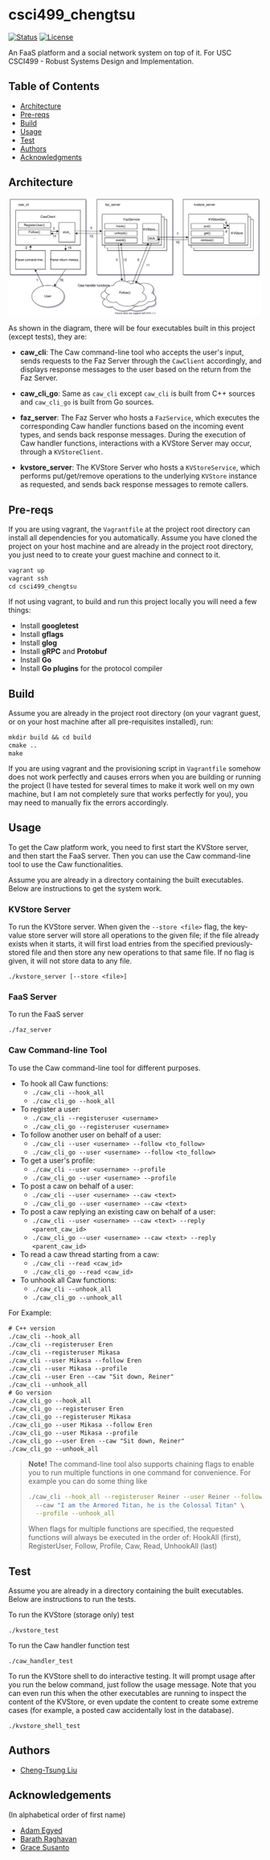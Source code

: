 # csci499_chengtsu

<div>

[![Status](https://img.shields.io/badge/status-active-success.svg)]()
[![License](https://img.shields.io/badge/license-MIT-blue.svg)](/LICENSE)

</div>

An FaaS platform and a social network system on top of it. For USC CSCI499 - Robust Systems Design and Implementation.

## Table of Contents

- [Architecture](#arch)
- [Pre-reqs](#pre-reqs)
- [Build](#build)
- [Usage](#usage)
- [Test](#test)
- [Authors](#authors)
- [Acknowledgments](#acks)

## Architecture <a name = "arch"></a>
![Architecture and Workflow](./images/arch_and_workflow.svg)

As shown in the diagram, there will be four executables built in this project (except tests), they are:

- **caw_cli**: The Caw command-line tool who accepts the user's input, sends requests to 
the Faz Server through the `CawClient` accordingly, and displays response messages to the 
user based on the return from the Faz Server.

- **caw_cli_go**: Same as `caw_cli` except `caw_cli` is built from C++ sources and `caw_cli_go`
is built from Go sources.

- **faz_server**: The Faz Server who hosts a `FazService`, which executes the corresponding
Caw handler functions based on the incoming event types, and sends back response messages. 
During the execution of Caw handler functions, interactions with a KVStore Server may occur,
through a `KVStoreClient`.

- **kvstore_server**: The KVStore Server who hosts a `KVStoreService`, which performs
put/get/remove operations to the underlying `KVStore` instance as requested, and sends back
response messages to remote callers.

## Pre-reqs <a name = "pre-reqs"></a>
If you are using vagrant, the `Vagrantfile` at the project root directory can install all 
dependencies for you automatically. Assume you have cloned the project on your host machine
and are already in the project root directory, you just need to to create your guest machine 
and connect to it.
```
vagrant up
vagrant ssh
cd csci499_chengtsu
```

If not using vagrant, to build and run this project locally you will need a few things:
- Install **googletest**
- Install **gflags**
- Install **glog**
- Install **gRPC** and **Protobuf**
- Install **Go**
- Install **Go plugins** for the protocol compiler

## Build <a name = "build"></a>
Assume you are already in the project root directory (on your vagrant guest, or on your
host machine after all pre-requisites installed), run:
```
mkdir build && cd build
cmake ..
make
```

If you are using vagrant and the provisioning script in `Vagrantfile` somehow does not work
perfectly and causes errors when you are building or running the project (I have tested for 
several times to make it work well on my own machine, but I am not completely sure that works 
perfectly for you), you may need to manually fix the errors accordingly.

## Usage <a name = "usage"></a>
To get the Caw platform work, you need to first start the KVStore server, 
and then start the FaaS server. Then you can use the Caw command-line tool
to use the Caw functionalities. 

Assume you are already in a directory containing the built executables.
Below are instructions to get the system work.

### KVStore Server
To run the KVStore server.
When given the `--store <file>` flag, the key-value store server will store all 
operations to the given file; if the file already exists when it starts, it will 
first load entries from the specified previously-stored file and then store any 
new operations to that same file. If no flag is given, it will not store data to any file. 
```
./kvstore_server [--store <file>]
```

### FaaS Server
To run the FaaS server
```
./faz_server
```

### Caw Command-line Tool
To use the Caw command-line tool for different purposes.

- To hook all Caw functions: 
    - `./caw_cli --hook_all`
    - `./caw_cli_go --hook_all`
- To register a user: 
    - `./caw_cli --registeruser <username>`
    - `./caw_cli_go --registeruser <username>`
- To follow another user on behalf of a user: 
    - `./caw_cli --user <username> --follow <to_follow>`
    - `./caw_cli_go --user <username> --follow <to_follow>`
- To get a user's profile: 
    - `./caw_cli --user <username> --profile`
    - `./caw_cli_go --user <username> --profile`
- To post a caw on behalf of a user: 
    - `./caw_cli --user <username> --caw <text>`
    - `./caw_cli_go --user <username> --caw <text>`
- To post a caw replying an existing caw on behalf of a user: 
    - `./caw_cli --user <username> --caw <text> --reply <parent_caw_id>`
    - `./caw_cli_go --user <username> --caw <text> --reply <parent_caw_id>`
- To read a caw thread starting from a caw: 
    - `./caw_cli --read <caw_id>`
    - `./caw_cli_go --read <caw_id>`
- To unhook all Caw functions: 
    - `./caw_cli --unhook_all`
    - `./caw_cli_go --unhook_all`

For Example:
```
# C++ version
./caw_cli --hook_all
./caw_cli --registeruser Eren
./caw_cli --registeruser Mikasa
./caw_cli --user Mikasa --follow Eren
./caw_cli --user Mikasa --profile
./caw_cli --user Eren --caw "Sit down, Reiner"
./caw_cli --unhook_all
# Go version
./caw_cli_go --hook_all
./caw_cli_go --registeruser Eren
./caw_cli_go --registeruser Mikasa
./caw_cli_go --user Mikasa --follow Eren
./caw_cli_go --user Mikasa --profile
./caw_cli_go --user Eren --caw "Sit down, Reiner"
./caw_cli_go --unhook_all
```

> **Note!** The command-line tool also supports chaining flags to enable you 
> to run multiple functions in one command for convenience. For example you
> can do some thing like
> ```bash
> ./caw_cli --hook_all --registeruser Reiner --user Reiner --follow Zeke \ 
>   --caw "I am the Armored Titan, he is the Colossal Titan" \
>   --profile --unhook_all
>```
> When flags for multiple functions are specified, the requested functions will
> always be executed in the order of:
> HookAll (first), RegisterUser, Follow, Profile, Caw, Read, UnhookAll (last) 

## Test <a name = "test"></a>
Assume you are already in a directory containing the built executables.
Below are instructions to run the tests.

To run the KVStore (storage only) test
```
./kvstore_test
```

To run the Caw handler function test
```
./caw_handler_test
```

To run the KVStore shell to do interactive testing. It will prompt usage after
you run the below command, just follow the usage message.
Note that you can even run this when the other executables are running to 
inspect the content of the KVStore, or even update the content to create
some extreme cases (for example, a posted caw accidentally lost in the database).
```
./kvstore_shell_test
```

## Authors <a name = "authors"></a>
- [Cheng-Tsung Liu](https://github.com/JanzenLiu)

## Acknowledgements <a name = "acks"></a>
(In alphabetical order of first name)
- [Adam Egyed](https://github.com/adamegyed)
- [Barath Raghavan](https://raghavan.usc.edu/)
- [Grace Susanto](https://github.com/gsusanto)
